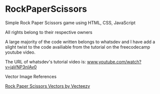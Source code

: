 # RockPaperScissors
Simple Rock Paper Scissors game using HTML, CSS, JavaScript

All rights belong to their respective owners

A large majority of the code written belongs to whatsdev and I have add a slight twist to the code availiable from the tutorial on the freecodecamp youtube video. 

The URL of whatsdev's tutorial video is: www.youtube.com/watch?v=jaVNP3nIAv0 

Vector Image References

<a href="https://www.vecteezy.com/free-vector/rock-paper-scissors">Rock Paper Scissors Vectors by Vecteezy</a>